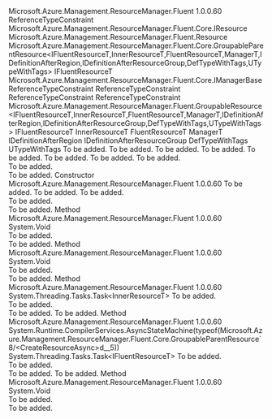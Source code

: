 <Type Name="GroupableParentResource&lt;IFluentResourceT,InnerResourceT,FluentResourceT,ManagerT,IDefinitionAfterRegion,IDefinitionAfterResourceGroup,DefTypeWithTags,UTypeWithTags&gt;" FullName="Microsoft.Azure.Management.ResourceManager.Fluent.Core.GroupableParentResource&lt;IFluentResourceT,InnerResourceT,FluentResourceT,ManagerT,IDefinitionAfterRegion,IDefinitionAfterResourceGroup,DefTypeWithTags,UTypeWithTags&gt;">
  <TypeSignature Language="C#" Value="public abstract class GroupableParentResource&lt;IFluentResourceT,InnerResourceT,FluentResourceT,ManagerT,IDefinitionAfterRegion,IDefinitionAfterResourceGroup,DefTypeWithTags,UTypeWithTags&gt; : Microsoft.Azure.Management.ResourceManager.Fluent.GroupableResource&lt;IFluentResourceT,InnerResourceT,FluentResourceT,ManagerT,IDefinitionAfterRegion,IDefinitionAfterResourceGroup,DefTypeWithTags,UTypeWithTags&gt; where IFluentResourceT : class, IResource where InnerResourceT : Resource where FluentResourceT : GroupableParentResource&lt;IFluentResourceT,InnerResourceT,FluentResourceT,ManagerT,IDefinitionAfterRegion,IDefinitionAfterResourceGroup,DefTypeWithTags,UTypeWithTags&gt;, IFluentResourceT where ManagerT : IManagerBase where IDefinitionAfterRegion : class where IDefinitionAfterResourceGroup : class where DefTypeWithTags : class where UTypeWithTags : class" />
  <TypeSignature Language="ILAsm" Value=".class public auto ansi abstract beforefieldinit GroupableParentResource`8&lt;class (class Microsoft.Azure.Management.ResourceManager.Fluent.Core.IResource) IFluentResourceT, (class Microsoft.Azure.Management.ResourceManager.Fluent.Resource) InnerResourceT, (class Microsoft.Azure.Management.ResourceManager.Fluent.Core.GroupableParentResource`8&lt;!IFluentResourceT, !InnerResourceT, !FluentResourceT, !ManagerT, !IDefinitionAfterRegion, !IDefinitionAfterResourceGroup, !DefTypeWithTags, !UTypeWithTags&gt;, !IFluentResourceT) FluentResourceT, (class Microsoft.Azure.Management.ResourceManager.Fluent.Core.IManagerBase) ManagerT, class IDefinitionAfterRegion, class IDefinitionAfterResourceGroup, class DefTypeWithTags, class UTypeWithTags&gt; extends Microsoft.Azure.Management.ResourceManager.Fluent.GroupableResource`8&lt;!IFluentResourceT, !InnerResourceT, !FluentResourceT, !ManagerT, !IDefinitionAfterRegion, !IDefinitionAfterResourceGroup, !DefTypeWithTags, !UTypeWithTags&gt;" />
  <TypeSignature Language="DocId" Value="T:Microsoft.Azure.Management.ResourceManager.Fluent.Core.GroupableParentResource`8" />
  <TypeSignature Language="VB.NET" Value="Public MustInherit Class GroupableParentResource(Of IFluentResourceT, InnerResourceT, FluentResourceT, ManagerT, IDefinitionAfterRegion, IDefinitionAfterResourceGroup, DefTypeWithTags, UTypeWithTags)&#xA;Inherits GroupableResource(Of IFluentResourceT, InnerResourceT, FluentResourceT, ManagerT, IDefinitionAfterRegion, IDefinitionAfterResourceGroup, DefTypeWithTags, UTypeWithTags)" />
  <TypeSignature Language="F#" Value="type GroupableParentResource&lt;'IFluentResourceT, 'InnerResourceT, 'FluentResourceT, 'ManagerT, 'IDefinitionAfterRegion, 'IDefinitionAfterResourceGroup, 'DefTypeWithTags, 'UTypeWithTags (requires 'IFluentResourceT : null and 'IFluentResourceT :&gt; IResource and 'InnerResourceT :&gt; Resource and 'FluentResourceT :&gt; GroupableParentResource&lt;'IFluentResourceT, 'InnerResourceT, 'FluentResourceT, 'ManagerT, 'IDefinitionAfterRegion, 'IDefinitionAfterResourceGroup, 'DefTypeWithTags, 'UTypeWithTags&gt; and 'FluentResourceT :&gt; 'IFluentResourceT and 'ManagerT :&gt; IManagerBase and 'IDefinitionAfterRegion : null and 'IDefinitionAfterResourceGroup : null and 'DefTypeWithTags : null and 'UTypeWithTags : null)&gt; = class&#xA;    inherit GroupableResource&lt;'IFluentResourceT, 'InnerResourceT, 'FluentResourceT, 'ManagerT, 'IDefinitionAfterRegion, 'IDefinitionAfterResourceGroup, 'DefTypeWithTags, 'UTypeWithTags (requires 'IFluentResourceT : null and 'IFluentResourceT :&gt; IResource and 'InnerResourceT :&gt; Resource and 'FluentResourceT :&gt; GroupableParentResource&lt;'IFluentResourceT, 'InnerResourceT, 'FluentResourceT, 'ManagerT, 'IDefinitionAfterRegion, 'IDefinitionAfterResourceGroup, 'DefTypeWithTags, 'UTypeWithTags&gt; and 'FluentResourceT :&gt; 'IFluentResourceT and 'ManagerT :&gt; IManagerBase and 'IDefinitionAfterRegion : null and 'IDefinitionAfterResourceGroup : null and 'DefTypeWithTags : null and 'UTypeWithTags : null)&gt;" />
  <AssemblyInfo>
    <AssemblyName>Microsoft.Azure.Management.ResourceManager.Fluent</AssemblyName>
    <AssemblyVersion>1.0.0.60</AssemblyVersion>
  </AssemblyInfo>
  <TypeParameters>
    <TypeParameter Name="IFluentResourceT">
      <Constraints>
        <ParameterAttribute>ReferenceTypeConstraint</ParameterAttribute>
        <InterfaceName>Microsoft.Azure.Management.ResourceManager.Fluent.Core.IResource</InterfaceName>
      </Constraints>
    </TypeParameter>
    <TypeParameter Name="InnerResourceT">
      <Constraints>
        <BaseTypeName>Microsoft.Azure.Management.ResourceManager.Fluent.Resource</BaseTypeName>
      </Constraints>
    </TypeParameter>
    <TypeParameter Name="FluentResourceT">
      <Constraints>
        <BaseTypeName>Microsoft.Azure.Management.ResourceManager.Fluent.Core.GroupableParentResource&lt;IFluentResourceT,InnerResourceT,FluentResourceT,ManagerT,IDefinitionAfterRegion,IDefinitionAfterResourceGroup,DefTypeWithTags,UTypeWithTags&gt;</BaseTypeName>
        <BaseTypeName>IFluentResourceT</BaseTypeName>
      </Constraints>
    </TypeParameter>
    <TypeParameter Name="ManagerT">
      <Constraints>
        <InterfaceName>Microsoft.Azure.Management.ResourceManager.Fluent.Core.IManagerBase</InterfaceName>
      </Constraints>
    </TypeParameter>
    <TypeParameter Name="IDefinitionAfterRegion">
      <Constraints>
        <ParameterAttribute>ReferenceTypeConstraint</ParameterAttribute>
      </Constraints>
    </TypeParameter>
    <TypeParameter Name="IDefinitionAfterResourceGroup">
      <Constraints>
        <ParameterAttribute>ReferenceTypeConstraint</ParameterAttribute>
      </Constraints>
    </TypeParameter>
    <TypeParameter Name="DefTypeWithTags">
      <Constraints>
        <ParameterAttribute>ReferenceTypeConstraint</ParameterAttribute>
      </Constraints>
    </TypeParameter>
    <TypeParameter Name="UTypeWithTags">
      <Constraints>
        <ParameterAttribute>ReferenceTypeConstraint</ParameterAttribute>
      </Constraints>
    </TypeParameter>
  </TypeParameters>
  <Base>
    <BaseTypeName>Microsoft.Azure.Management.ResourceManager.Fluent.GroupableResource&lt;IFluentResourceT,InnerResourceT,FluentResourceT,ManagerT,IDefinitionAfterRegion,IDefinitionAfterResourceGroup,DefTypeWithTags,UTypeWithTags&gt;</BaseTypeName>
    <BaseTypeArguments>
      <BaseTypeArgument TypeParamName="IFluentResourceT">IFluentResourceT</BaseTypeArgument>
      <BaseTypeArgument TypeParamName="InnerResourceT">InnerResourceT</BaseTypeArgument>
      <BaseTypeArgument TypeParamName="FluentResourceT">FluentResourceT</BaseTypeArgument>
      <BaseTypeArgument TypeParamName="ManagerT">ManagerT</BaseTypeArgument>
      <BaseTypeArgument TypeParamName="IDefinitionAfterRegion">IDefinitionAfterRegion</BaseTypeArgument>
      <BaseTypeArgument TypeParamName="IDefinitionAfterResourceGroup">IDefinitionAfterResourceGroup</BaseTypeArgument>
      <BaseTypeArgument TypeParamName="DefTypeWithTags">DefTypeWithTags</BaseTypeArgument>
      <BaseTypeArgument TypeParamName="UTypeWithTags">UTypeWithTags</BaseTypeArgument>
    </BaseTypeArguments>
  </Base>
  <Interfaces />
  <Docs>
    <typeparam name="IFluentResourceT">To be added.</typeparam>
    <typeparam name="InnerResourceT">To be added.</typeparam>
    <typeparam name="FluentResourceT">To be added.</typeparam>
    <typeparam name="ManagerT">To be added.</typeparam>
    <typeparam name="IDefinitionAfterRegion">To be added.</typeparam>
    <typeparam name="IDefinitionAfterResourceGroup">To be added.</typeparam>
    <typeparam name="DefTypeWithTags">To be added.</typeparam>
    <typeparam name="UTypeWithTags">To be added.</typeparam>
    <summary>To be added.</summary>
    <remarks>To be added.</remarks>
  </Docs>
  <Members>
    <Member MemberName=".ctor">
      <MemberSignature Language="C#" Value="protected GroupableParentResource (string name, InnerResourceT innerObject, ManagerT manager);" />
      <MemberSignature Language="ILAsm" Value=".method familyhidebysig specialname rtspecialname instance void .ctor(string name, !InnerResourceT innerObject, !ManagerT manager) cil managed" />
      <MemberSignature Language="DocId" Value="M:Microsoft.Azure.Management.ResourceManager.Fluent.Core.GroupableParentResource`8.#ctor(System.String,`1,`3)" />
      <MemberSignature Language="VB.NET" Value="Protected Sub New (name As String, innerObject As InnerResourceT, manager As ManagerT)" />
      <MemberSignature Language="F#" Value="new Microsoft.Azure.Management.ResourceManager.Fluent.Core.GroupableParentResource&lt;'IFluentResourceT, 'InnerResourceT, 'FluentResourceT, 'ManagerT, 'IDefinitionAfterRegion, 'IDefinitionAfterResourceGroup, 'DefTypeWithTags, 'UTypeWithTags (requires 'IFluentResourceT : null and 'IFluentResourceT :&gt; Microsoft.Azure.Management.ResourceManager.Fluent.Core.IResource and 'InnerResourceT :&gt; Microsoft.Azure.Management.ResourceManager.Fluent.Resource and 'FluentResourceT :&gt; Microsoft.Azure.Management.ResourceManager.Fluent.Core.GroupableParentResource&lt;'IFluentResourceT, 'InnerResourceT, 'FluentResourceT, 'ManagerT, 'IDefinitionAfterRegion, 'IDefinitionAfterResourceGroup, 'DefTypeWithTags, 'UTypeWithTags&gt; and 'FluentResourceT :&gt; 'IFluentResourceT and 'ManagerT :&gt; Microsoft.Azure.Management.ResourceManager.Fluent.Core.IManagerBase and 'IDefinitionAfterRegion : null and 'IDefinitionAfterResourceGroup : null and 'DefTypeWithTags : null and 'UTypeWithTags : null)&gt; : string * 'InnerResourceT * 'ManagerT -&gt; Microsoft.Azure.Management.ResourceManager.Fluent.Core.GroupableParentResource&lt;'IFluentResourceT, 'InnerResourceT, 'FluentResourceT, 'ManagerT, 'IDefinitionAfterRegion, 'IDefinitionAfterResourceGroup, 'DefTypeWithTags, 'UTypeWithTags (requires 'IFluentResourceT : null and 'IFluentResourceT :&gt; Microsoft.Azure.Management.ResourceManager.Fluent.Core.IResource and 'InnerResourceT :&gt; Microsoft.Azure.Management.ResourceManager.Fluent.Resource and 'FluentResourceT :&gt; Microsoft.Azure.Management.ResourceManager.Fluent.Core.GroupableParentResource&lt;'IFluentResourceT, 'InnerResourceT, 'FluentResourceT, 'ManagerT, 'IDefinitionAfterRegion, 'IDefinitionAfterResourceGroup, 'DefTypeWithTags, 'UTypeWithTags&gt; and 'FluentResourceT :&gt; 'IFluentResourceT and 'ManagerT :&gt; Microsoft.Azure.Management.ResourceManager.Fluent.Core.IManagerBase and 'IDefinitionAfterRegion : null and 'IDefinitionAfterResourceGroup : null and 'DefTypeWithTags : null and 'UTypeWithTags : null)&gt;" Usage="new Microsoft.Azure.Management.ResourceManager.Fluent.Core.GroupableParentResource&lt;'IFluentResourceT, 'InnerResourceT, 'FluentResourceT, 'ManagerT, 'IDefinitionAfterRegion, 'IDefinitionAfterResourceGroup, 'DefTypeWithTags, 'UTypeWithTags (requires 'IFluentResourceT : null and 'IFluentResourceT :&gt; Microsoft.Azure.Management.ResourceManager.Fluent.Core.IResource and 'InnerResourceT :&gt; Microsoft.Azure.Management.ResourceManager.Fluent.Resource and 'FluentResourceT :&gt; Microsoft.Azure.Management.ResourceManager.Fluent.Core.GroupableParentResource&lt;'IFluentResourceT, 'InnerResourceT, 'FluentResourceT, 'ManagerT, 'IDefinitionAfterRegion, 'IDefinitionAfterResourceGroup, 'DefTypeWithTags, 'UTypeWithTags&gt; and 'FluentResourceT :&gt; 'IFluentResourceT and 'ManagerT :&gt; Microsoft.Azure.Management.ResourceManager.Fluent.Core.IManagerBase and 'IDefinitionAfterRegion : null and 'IDefinitionAfterResourceGroup : null and 'DefTypeWithTags : null and 'UTypeWithTags : null)&gt; (name, innerObject, manager)" />
      <MemberType>Constructor</MemberType>
      <AssemblyInfo>
        <AssemblyName>Microsoft.Azure.Management.ResourceManager.Fluent</AssemblyName>
        <AssemblyVersion>1.0.0.60</AssemblyVersion>
      </AssemblyInfo>
      <Parameters>
        <Parameter Name="name" Type="System.String" />
        <Parameter Name="innerObject" Type="InnerResourceT" />
        <Parameter Name="manager" Type="ManagerT" />
      </Parameters>
      <Docs>
        <param name="name">To be added.</param>
        <param name="innerObject">To be added.</param>
        <param name="manager">To be added.</param>
        <summary>To be added.</summary>
        <remarks>To be added.</remarks>
      </Docs>
    </Member>
    <Member MemberName="AfterCreating">
      <MemberSignature Language="C#" Value="protected abstract void AfterCreating ();" />
      <MemberSignature Language="ILAsm" Value=".method familyhidebysig newslot virtual instance void AfterCreating() cil managed" />
      <MemberSignature Language="DocId" Value="M:Microsoft.Azure.Management.ResourceManager.Fluent.Core.GroupableParentResource`8.AfterCreating" />
      <MemberSignature Language="VB.NET" Value="Protected MustOverride Sub AfterCreating ()" />
      <MemberSignature Language="F#" Value="abstract member AfterCreating : unit -&gt; unit" Usage="groupableParentResource.AfterCreating " />
      <MemberType>Method</MemberType>
      <AssemblyInfo>
        <AssemblyName>Microsoft.Azure.Management.ResourceManager.Fluent</AssemblyName>
        <AssemblyVersion>1.0.0.60</AssemblyVersion>
      </AssemblyInfo>
      <ReturnValue>
        <ReturnType>System.Void</ReturnType>
      </ReturnValue>
      <Parameters />
      <Docs>
        <summary>To be added.</summary>
        <remarks>To be added.</remarks>
      </Docs>
    </Member>
    <Member MemberName="BeforeCreating">
      <MemberSignature Language="C#" Value="protected abstract void BeforeCreating ();" />
      <MemberSignature Language="ILAsm" Value=".method familyhidebysig newslot virtual instance void BeforeCreating() cil managed" />
      <MemberSignature Language="DocId" Value="M:Microsoft.Azure.Management.ResourceManager.Fluent.Core.GroupableParentResource`8.BeforeCreating" />
      <MemberSignature Language="VB.NET" Value="Protected MustOverride Sub BeforeCreating ()" />
      <MemberSignature Language="F#" Value="abstract member BeforeCreating : unit -&gt; unit" Usage="groupableParentResource.BeforeCreating " />
      <MemberType>Method</MemberType>
      <AssemblyInfo>
        <AssemblyName>Microsoft.Azure.Management.ResourceManager.Fluent</AssemblyName>
        <AssemblyVersion>1.0.0.60</AssemblyVersion>
      </AssemblyInfo>
      <ReturnValue>
        <ReturnType>System.Void</ReturnType>
      </ReturnValue>
      <Parameters />
      <Docs>
        <summary>To be added.</summary>
        <remarks>To be added.</remarks>
      </Docs>
    </Member>
    <Member MemberName="CreateInnerAsync">
      <MemberSignature Language="C#" Value="protected abstract System.Threading.Tasks.Task&lt;InnerResourceT&gt; CreateInnerAsync (System.Threading.CancellationToken cancellationToken);" />
      <MemberSignature Language="ILAsm" Value=".method familyhidebysig newslot virtual instance class System.Threading.Tasks.Task`1&lt;!InnerResourceT&gt; CreateInnerAsync(valuetype System.Threading.CancellationToken cancellationToken) cil managed" />
      <MemberSignature Language="DocId" Value="M:Microsoft.Azure.Management.ResourceManager.Fluent.Core.GroupableParentResource`8.CreateInnerAsync(System.Threading.CancellationToken)" />
      <MemberSignature Language="F#" Value="abstract member CreateInnerAsync : System.Threading.CancellationToken -&gt; System.Threading.Tasks.Task&lt;'InnerResourceT (requires 'InnerResourceT :&gt; Microsoft.Azure.Management.ResourceManager.Fluent.Resource)&gt;" Usage="groupableParentResource.CreateInnerAsync cancellationToken" />
      <MemberType>Method</MemberType>
      <AssemblyInfo>
        <AssemblyName>Microsoft.Azure.Management.ResourceManager.Fluent</AssemblyName>
        <AssemblyVersion>1.0.0.60</AssemblyVersion>
      </AssemblyInfo>
      <ReturnValue>
        <ReturnType>System.Threading.Tasks.Task&lt;InnerResourceT&gt;</ReturnType>
      </ReturnValue>
      <Parameters>
        <Parameter Name="cancellationToken" Type="System.Threading.CancellationToken" />
      </Parameters>
      <Docs>
        <param name="cancellationToken">To be added.</param>
        <summary>To be added.</summary>
        <returns>To be added.</returns>
        <remarks>To be added.</remarks>
      </Docs>
    </Member>
    <Member MemberName="CreateResourceAsync">
      <MemberSignature Language="C#" Value="public override System.Threading.Tasks.Task&lt;IFluentResourceT&gt; CreateResourceAsync (System.Threading.CancellationToken cancellationToken = null);" />
      <MemberSignature Language="ILAsm" Value=".method public hidebysig virtual instance class System.Threading.Tasks.Task`1&lt;!IFluentResourceT&gt; CreateResourceAsync(valuetype System.Threading.CancellationToken cancellationToken) cil managed" />
      <MemberSignature Language="DocId" Value="M:Microsoft.Azure.Management.ResourceManager.Fluent.Core.GroupableParentResource`8.CreateResourceAsync(System.Threading.CancellationToken)" />
      <MemberSignature Language="F#" Value="override this.CreateResourceAsync : System.Threading.CancellationToken -&gt; System.Threading.Tasks.Task&lt;'IFluentResourceT (requires 'IFluentResourceT : null and 'IFluentResourceT :&gt; Microsoft.Azure.Management.ResourceManager.Fluent.Core.IResource)&gt;" Usage="groupableParentResource.CreateResourceAsync cancellationToken" />
      <MemberType>Method</MemberType>
      <AssemblyInfo>
        <AssemblyName>Microsoft.Azure.Management.ResourceManager.Fluent</AssemblyName>
        <AssemblyVersion>1.0.0.60</AssemblyVersion>
      </AssemblyInfo>
      <Attributes>
        <Attribute>
          <AttributeName>System.Runtime.CompilerServices.AsyncStateMachine(typeof(Microsoft.Azure.Management.ResourceManager.Fluent.Core.GroupableParentResource`8/&lt;CreateResourceAsync&gt;d__5))</AttributeName>
        </Attribute>
      </Attributes>
      <ReturnValue>
        <ReturnType>System.Threading.Tasks.Task&lt;IFluentResourceT&gt;</ReturnType>
      </ReturnValue>
      <Parameters>
        <Parameter Name="cancellationToken" Type="System.Threading.CancellationToken" />
      </Parameters>
      <Docs>
        <param name="cancellationToken">To be added.</param>
        <summary>To be added.</summary>
        <returns>To be added.</returns>
        <remarks>To be added.</remarks>
      </Docs>
    </Member>
    <Member MemberName="InitializeChildrenFromInner">
      <MemberSignature Language="C#" Value="protected abstract void InitializeChildrenFromInner ();" />
      <MemberSignature Language="ILAsm" Value=".method familyhidebysig newslot virtual instance void InitializeChildrenFromInner() cil managed" />
      <MemberSignature Language="DocId" Value="M:Microsoft.Azure.Management.ResourceManager.Fluent.Core.GroupableParentResource`8.InitializeChildrenFromInner" />
      <MemberSignature Language="VB.NET" Value="Protected MustOverride Sub InitializeChildrenFromInner ()" />
      <MemberSignature Language="F#" Value="abstract member InitializeChildrenFromInner : unit -&gt; unit" Usage="groupableParentResource.InitializeChildrenFromInner " />
      <MemberType>Method</MemberType>
      <AssemblyInfo>
        <AssemblyName>Microsoft.Azure.Management.ResourceManager.Fluent</AssemblyName>
        <AssemblyVersion>1.0.0.60</AssemblyVersion>
      </AssemblyInfo>
      <ReturnValue>
        <ReturnType>System.Void</ReturnType>
      </ReturnValue>
      <Parameters />
      <Docs>
        <summary>To be added.</summary>
        <remarks>To be added.</remarks>
      </Docs>
    </Member>
  </Members>
</Type>